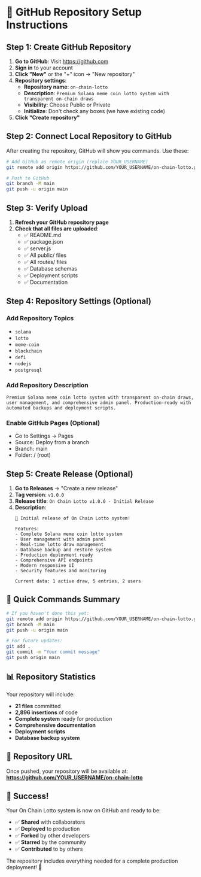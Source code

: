 # 🚀 GitHub Repository Setup Instructions

## Step 1: Create GitHub Repository

1. **Go to GitHub**: Visit https://github.com
2. **Sign in** to your account
3. **Click "New"** or the "+" icon → "New repository"
4. **Repository settings**:
   - **Repository name**: `on-chain-lotto`
   - **Description**: `Premium Solana meme coin lotto system with transparent on-chain draws`
   - **Visibility**: Choose Public or Private
   - **Initialize**: Don't check any boxes (we have existing code)
5. **Click "Create repository"**

## Step 2: Connect Local Repository to GitHub

After creating the repository, GitHub will show you commands. Use these:

```bash
# Add GitHub as remote origin (replace YOUR_USERNAME)
git remote add origin https://github.com/YOUR_USERNAME/on-chain-lotto.git

# Push to GitHub
git branch -M main
git push -u origin main
```

## Step 3: Verify Upload

1. **Refresh your GitHub repository page**
2. **Check that all files are uploaded**:
   - ✅ README.md
   - ✅ package.json
   - ✅ server.js
   - ✅ All public/ files
   - ✅ All routes/ files
   - ✅ Database schemas
   - ✅ Deployment scripts
   - ✅ Documentation

## Step 4: Repository Settings (Optional)

### Add Repository Topics
- `solana`
- `lotto`
- `meme-coin`
- `blockchain`
- `defi`
- `nodejs`
- `postgresql`

### Add Repository Description
```
Premium Solana meme coin lotto system with transparent on-chain draws, user management, and comprehensive admin panel. Production-ready with automated backups and deployment scripts.
```

### Enable GitHub Pages (Optional)
- Go to Settings → Pages
- Source: Deploy from a branch
- Branch: main
- Folder: / (root)

## Step 5: Create Release (Optional)

1. **Go to Releases** → "Create a new release"
2. **Tag version**: `v1.0.0`
3. **Release title**: `On Chain Lotto v1.0.0 - Initial Release`
4. **Description**:
   ```
   🎉 Initial release of On Chain Lotto system!
   
   Features:
   - Complete Solana meme coin lotto system
   - User management with admin panel
   - Real-time lotto draw management
   - Database backup and restore system
   - Production deployment ready
   - Comprehensive API endpoints
   - Modern responsive UI
   - Security features and monitoring
   
   Current data: 1 active draw, 5 entries, 2 users
   ```

## 🎯 Quick Commands Summary

```bash
# If you haven't done this yet:
git remote add origin https://github.com/YOUR_USERNAME/on-chain-lotto.git
git branch -M main
git push -u origin main

# For future updates:
git add .
git commit -m "Your commit message"
git push origin main
```

## 📊 Repository Statistics

Your repository will include:
- **21 files** committed
- **2,896 insertions** of code
- **Complete system** ready for production
- **Comprehensive documentation**
- **Deployment scripts**
- **Database backup system**

## 🔗 Repository URL

Once pushed, your repository will be available at:
**https://github.com/YOUR_USERNAME/on-chain-lotto**

## 🎉 Success!

Your On Chain Lotto system is now on GitHub and ready to be:
- ✅ **Shared** with collaborators
- ✅ **Deployed** to production
- ✅ **Forked** by other developers
- ✅ **Starred** by the community
- ✅ **Contributed** to by others

The repository includes everything needed for a complete production deployment! 🚀
